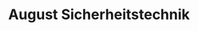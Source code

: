 ---
title: "August Sicherheitstechnik"
url: /dortmund/august-sicherheitstechnik/
shop: Schlüsseldienst
---